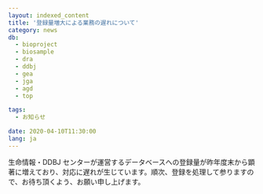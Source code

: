 ```yaml
---
layout: indexed_content
title: '登録量増大による業務の遅れについて'
category: news
db:
  - bioproject
  - biosample
  - dra
  - ddbj
  - gea
  - jga
  - agd
  - top

tags:
  - お知らせ

date: 2020-04-10T11:30:00
lang: ja
---
```


<p>生命情報・DDBJ センターが運営するデータベースへの登録量が昨年度末から顕著に増えており、対応に遅れが生じています。順次、登録を処理して参りますので、お待ち頂くよう、お願い申し上げます。
</p>
